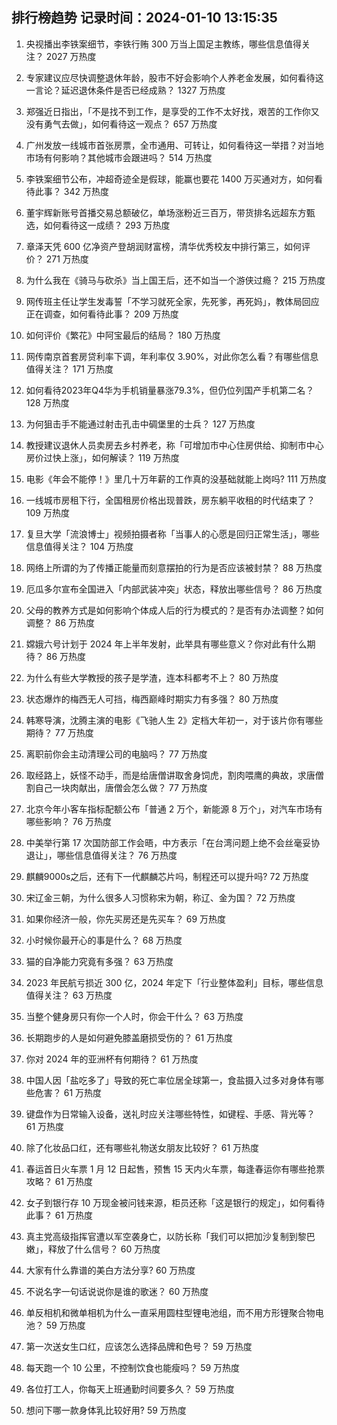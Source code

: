 
## 排行榜趋势 记录时间：2024-01-10 13:15:35
  
  1. 央视播出李铁案细节，李铁行贿 300 万当上国足主教练，哪些信息值得关注？ 2027 万热度
    
  2. 专家建议应尽快调整退休年龄，股市不好会影响个人养老金发展，如何看待这一言论？延迟退休条件是否已经成熟？ 1327 万热度
    
  3. 郑强近日指出，「不是找不到工作，是享受的工作不太好找，艰苦的工作你又没有勇气去做」，如何看待这一观点？ 657 万热度
    
  4. 广州发放一线城市首张房票，全市通用、可转让，如何看待这一举措？对当地市场有何影响？其他城市会跟进吗？ 514 万热度
    
  5. 李铁案细节公布，冲超奇迹全是假球，能赢也要花 1400 万买通对方，如何看待此事？ 342 万热度
    
  6. 董宇辉新账号首播交易总额破亿，单场涨粉近三百万，带货排名远超东方甄选，如何看待这一成绩？ 293 万热度
    
  7. 章泽天凭 600 亿净资产登胡润财富榜，清华优秀校友中排行第三，如何评价？ 271 万热度
    
  8. 为什么我在《骑马与砍杀》当上国王后，还不如当一个游侠过瘾？ 215 万热度
    
  9. 网传班主任让学生发毒誓「不学习就死全家，先死爹，再死妈」，教体局回应正在调查，如何看待此事？ 209 万热度
    
  10. 如何评价《繁花》中阿宝最后的结局？ 180 万热度
    
  11. 网传南京首套房贷利率下调，年利率仅 3.90%，对此你怎么看？有哪些信息值得关注？ 171 万热度
    
  12. 如何看待2023年Q4华为手机销量暴涨79.3%，但仍位列国产手机第二名？ 128 万热度
    
  13. 为何狙击手不能通过射击孔击中碉堡里的士兵？ 127 万热度
    
  14. 教授建议退休人员卖房去乡村养老，称「可增加市中心住房供给、抑制市中心房价过快上涨」，如何解读？ 119 万热度
    
  15. 电影《年会不能停！》里几十万年薪的工作真的没基础就能上岗吗? 111 万热度
    
  16. 一线城市房租下行，全国租房价格出现普跌，房东躺平收租的时代结束了？ 109 万热度
    
  17. 复旦大学「流浪博士」视频拍摄者称「当事人的心愿是回归正常生活」，哪些信息值得关注？ 104 万热度
    
  18. 网络上所谓的为了传播正能量而刻意摆拍的行为是否应该被封禁？ 88 万热度
    
  19. 厄瓜多尔宣布全国进入「内部武装冲突」状态，释放出哪些信号？ 86 万热度
    
  20. 父母的教养方式是如何影响个体成人后的行为模式的？是否有办法调整？如何调整？ 86 万热度
    
  21. 嫦娥六号计划于 2024 年上半年发射，此举具有哪些意义？你对此有什么期待？ 86 万热度
    
  22. 为什么有些大学教授的孩子是学渣，连本科都考不上？ 80 万热度
    
  23. 状态爆炸的梅西无人可挡，梅西巅峰时期实力有多强？ 80 万热度
    
  24. 韩寒导演，沈腾主演的电影《飞驰人生 2》定档大年初一，对于该片你有哪些期待？ 77 万热度
    
  25. 离职前你会主动清理公司的电脑吗？ 77 万热度
    
  26. 取经路上，妖怪不动手，而是给唐僧讲取舍身饲虎，割肉喂鹰的典故，求唐僧割自己一块肉献出，唐僧会怎么做？ 77 万热度
    
  27. 北京今年小客车指标配额公布「普通 2 万个，新能源 8 万个」，对汽车市场有哪些影响？ 76 万热度
    
  28. 中美举行第 17 次国防部工作会晤，中方表示「在台湾问题上绝不会丝毫妥协退让」，哪些信息值得关注？ 76 万热度
    
  29. 麒麟9000s之后，还有下一代麒麟芯片吗，制程还可以提升吗? 72 万热度
    
  30. 宋辽金三朝，为什么很多人习惯称宋为朝，称辽、金为国？ 72 万热度
    
  31. 如果你经济一般，你先买房还是先买车？ 69 万热度
    
  32. 小时候你最开心的事是什么？ 68 万热度
    
  33. 猫的自净能力究竟有多强？ 63 万热度
    
  34. 2023 年民航亏损近 300 亿，2024 年定下「行业整体盈利」目标，哪些信息值得关注？ 63 万热度
    
  35. 当整个健身房只有你一个人时，你会干什么？ 63 万热度
    
  36. 长期跑步的人是如何避免膝盖磨损受伤的？ 61 万热度
    
  37. 你对 2024 年的亚洲杯有何期待？ 61 万热度
    
  38. 中国人因「盐吃多了」导致的死亡率位居全球第一，食盐摄入过多对身体有哪些危害？ 61 万热度
    
  39. 键盘作为日常输入设备，送礼时应关注哪些特性，如键程、手感、背光等？ 61 万热度
    
  40. 除了化妆品口红，还有哪些礼物送女朋友比较好？ 61 万热度
    
  41. 春运首日火车票 1 月 12 日起售，预售 15 天内火车票，每逢春运你有哪些抢票攻略？ 61 万热度
    
  42. 女子到银行存 10 万现金被问钱来源，柜员还称「这是银行的规定」，如何看待此事？ 61 万热度
    
  43. 真主党高级指挥官遭以军空袭身亡，以防长称「我们可以把加沙复制到黎巴嫩」，释放了什么信号？ 60 万热度
    
  44. 大家有什么靠谱的美白方法分享? 60 万热度
    
  45. 不说名字一句话说说你是谁的歌迷？ 60 万热度
    
  46. 单反相机和微单相机为什么一直采用圆柱型锂电池组，而不用方形锂聚合物电池？ 59 万热度
    
  47. 第一次送女生口红，应该怎么选择品牌和色号？ 59 万热度
    
  48. 每天跑一个 10 公里，不控制饮食也能瘦吗？ 59 万热度
    
  49. 各位打工人，你每天上班通勤时间要多久？ 59 万热度
    
  50. 想问下哪一款身体乳比较好用? 59 万热度
    